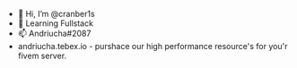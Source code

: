 - 👋 Hi, I’m @cranber1s
- 🌱 Learning Fullstack
- 📫 Andriucha#2087
- andriucha.tebex.io - purshace our high performance resource's for you'r fivem server.
